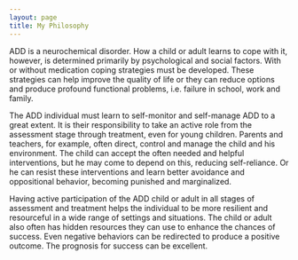 ```yaml
---
layout: page
title: My Philosophy
---
```


ADD is a neurochemical disorder. How a child or adult learns to cope with it, however, is determined primarily by psychological and social factors. With or without medication coping strategies must be developed. These strategies can help improve the quality of life or they can reduce options and produce profound functional problems, i.e. failure in school, work and family.

The ADD individual must learn to self-monitor and self-manage ADD to a great extent. It is their responsibility to take an active role from the assessment stage through treatment, even for young children. Parents and teachers, for example, often direct, control and manage the child and his environment. The child can accept the often needed and helpful interventions, but he may come to depend on this, reducing self-reliance. Or he can resist these interventions and learn better avoidance and oppositional behavior, becoming punished and marginalized.

Having active participation of the ADD child or adult in all stages of assessment and treatment helps the individual to be more resilient and resourceful in a wide range of settings and situations. The child or adult also often has hidden resources they can use to enhance the chances of success. Even negative behaviors can be redirected to produce a positive outcome. The prognosis for success can be excellent.
